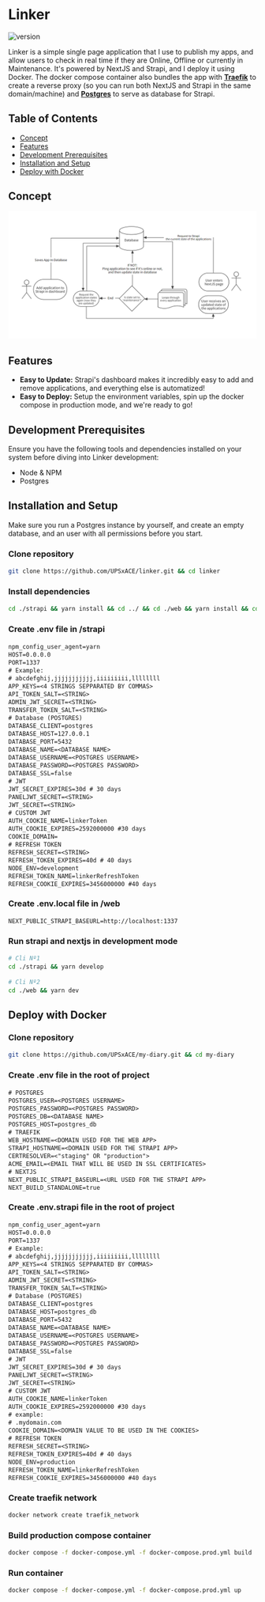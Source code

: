 # Linker

![version](https://img.shields.io/badge/version-v1.0.0--alpha-blue)

Linker is a simple single page application that I use to publish my apps, and allow users to check in real time if they are Online, Offline or currently in Maintenance. It's powered by NextJS and Strapi, and I deploy it using Docker. The docker compose container also bundles the app with <u>**Traefik**</u> to create a reverse proxy (so you can run both NextJS and Strapi in the same domain/machine) and <u>**Postgres**</u> to serve as database for Strapi.

## Table of Contents

- [Concept](#concept)
- [Features](#features)
- [Development Prerequisites](#development-prerequisites)
- [Installation and Setup](#installation-and-setup)
- [Deploy with Docker](#deploy-with-docker)

## Concept

![Concept Flow Chart](./CONCEPT.PNG?raw=true "Concept Flow Chart")

## Features

- **Easy to Update:** Strapi's dashboard makes it incredibly easy to add and remove applications, and everything else is automatized!
- **Easy to Deploy:** Setup the environment variables, spin up the docker compose in production mode, and we're ready to go!

## Development Prerequisites

Ensure you have the following tools and dependencies installed on your system before diving into Linker development:

- Node & NPM
- Postgres

## Installation and Setup

Make sure you run a Postgres instance by yourself, and create an empty database, and an user with all permissions before you start.

### Clone repository

```bash
git clone https://github.com/UPSxACE/linker.git && cd linker
```

### Install dependencies

```bash
cd ./strapi && yarn install && cd ../ && cd ./web && yarn install && cd ../
```

### Create .env file in /strapi

```env
npm_config_user_agent=yarn
HOST=0.0.0.0
PORT=1337
# Example:
# abcdefghij,jjjjjjjjjjj,iiiiiiiii,llllllll
APP_KEYS=<4 STRINGS SEPPARATED BY COMMAS>
API_TOKEN_SALT=<STRING>
ADMIN_JWT_SECRET=<STRING>
TRANSFER_TOKEN_SALT=<STRING>
# Database (POSTGRES)
DATABASE_CLIENT=postgres
DATABASE_HOST=127.0.0.1
DATABASE_PORT=5432
DATABASE_NAME=<DATABASE NAME>
DATABASE_USERNAME=<POSTGRES USERNAME>
DATABASE_PASSWORD=<POSTGRES PASSWORD>
DATABASE_SSL=false
# JWT
JWT_SECRET_EXPIRES=30d # 30 days
PANELJWT_SECRET=<STRING>
JWT_SECRET=<STRING>
# CUSTOM JWT
AUTH_COOKIE_NAME=linkerToken
AUTH_COOKIE_EXPIRES=2592000000 #30 days
COOKIE_DOMAIN=
# REFRESH TOKEN
REFRESH_SECRET=<STRING>
REFRESH_TOKEN_EXPIRES=40d # 40 days
NODE_ENV=development
REFRESH_TOKEN_NAME=linkerRefreshToken
REFRESH_COOKIE_EXPIRES=3456000000 #40 days
```

### Create .env.local file in /web

```env
NEXT_PUBLIC_STRAPI_BASEURL=http://localhost:1337
```

### Run strapi and nextjs in development mode

```bash
# Cli Nº1
cd ./strapi && yarn develop
```

```bash
# Cli Nº2
cd ./web && yarn dev
```

## Deploy with Docker

### Clone repository

```bash
git clone https://github.com/UPSxACE/my-diary.git && cd my-diary
```

### Create .env file in the root of project

```env
# POSTGRES
POSTGRES_USER=<POSTGRES USERNAME>
POSTGRES_PASSWORD=<POSTGRES PASSWORD>
POSTGRES_DB=<DATABASE NAME>
POSTGRES_HOST=postgres_db
# TRAEFIK
WEB_HOSTNAME=<DOMAIN USED FOR THE WEB APP>
STRAPI_HOSTNAME=<DOMAIN USED FOR THE STRAPI APP>
CERTRESOLVER=<"staging" OR "production">
ACME_EMAIL=<EMAIL THAT WILL BE USED IN SSL CERTIFICATES>
# NEXTJS
NEXT_PUBLIC_STRAPI_BASEURL=<URL USED FOR THE STRAPI APP>
NEXT_BUILD_STANDALONE=true
```

### Create .env.strapi file in the root of project

```env
npm_config_user_agent=yarn
HOST=0.0.0.0
PORT=1337
# Example:
# abcdefghij,jjjjjjjjjjj,iiiiiiiii,llllllll
APP_KEYS=<4 STRINGS SEPPARATED BY COMMAS>
API_TOKEN_SALT=<STRING>
ADMIN_JWT_SECRET=<STRING>
TRANSFER_TOKEN_SALT=<STRING>
# Database (POSTGRES)
DATABASE_CLIENT=postgres
DATABASE_HOST=postgres_db
DATABASE_PORT=5432
DATABASE_NAME=<DATABASE NAME>
DATABASE_USERNAME=<POSTGRES USERNAME>
DATABASE_PASSWORD=<POSTGRES PASSWORD>
DATABASE_SSL=false
# JWT
JWT_SECRET_EXPIRES=30d # 30 days
PANELJWT_SECRET=<STRING>
JWT_SECRET=<STRING>
# CUSTOM JWT
AUTH_COOKIE_NAME=linkerToken
AUTH_COOKIE_EXPIRES=2592000000 #30 days
# example:
# .mydomain.com
COOKIE_DOMAIN=<DOMAIN VALUE TO BE USED IN THE COOKIES>
# REFRESH TOKEN
REFRESH_SECRET=<STRING>
REFRESH_TOKEN_EXPIRES=40d # 40 days
NODE_ENV=production
REFRESH_TOKEN_NAME=linkerRefreshToken
REFRESH_COOKIE_EXPIRES=3456000000 #40 days
```

### Create traefik network

```bash
docker network create traefik_network
```

### Build production compose container

```bash
docker compose -f docker-compose.yml -f docker-compose.prod.yml build
```

### Run container

```bash
docker compose -f docker-compose.yml -f docker-compose.prod.yml up
```
